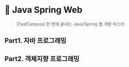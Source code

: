 #  🥤 Java Spring Web
> [FastCampus] 한 번에 끝내는 Java/Spring 웹 개발 마스터

## Part1. 자바 프로그래밍


## Part2. 객체지향 프로그래밍
